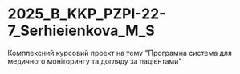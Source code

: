 # 2025_B_KKP_PZPI-22-7_Serhieienkova_M_S
Комплексний курсовий проект на тему "Програмна система для медичного моніторингу та догляду за пацієнтами"
